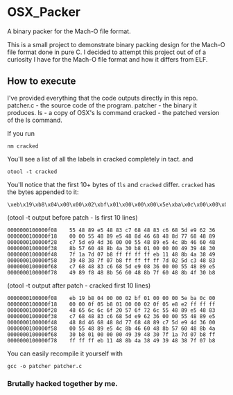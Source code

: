 # OSX_Packer
A binary packer for the Mach-O  file format.

This is a small project to demonstrate binary packing design for the Mach-O file format done in pure C.
I decided to attempt this project out of of a curiosity I have for the Mach-O file format and how it differs from ELF.

## How to execute
I've provided everything that the code outputs directly in this repo.
patcher.c - the source code of the program.
patcher - the binary it produces.
ls - a copy of OSX's ls command
cracked - the patched version of the ls command.

If you run
```
nm cracked
```
You'll see a list of all the labels in cracked completely in tact.
and
```
otool -t cracked
```
You'll notice that the first 10+ bytes of t`ls` and `cracked` differ. `cracked` has the bytes appended to it:
```
\xeb\x19\xb8\x04\x00\x00\x02\xbf\x01\x00\x00\x00\x5e\xba\x0c\x00\x00\x00\x0f\x05\xb8\x01\x00\x00\x02\x0f\x05\xe8\xe2\xff\xff\xff\x48\x65\x6c\x6c\x6f\x20\x57\x6f\x72\x6c\x64
```
(otool -t output before patch - ls first 10 lines)
```
0000000100000f08	55 48 89 e5 48 83 c7 68 48 83 c6 68 5d e9 62 36
0000000100000f18	00 00 55 48 89 e5 48 8d 46 68 48 8d 77 68 48 89
0000000100000f28	c7 5d e9 4d 36 00 00 55 48 89 e5 4c 8b 46 60 48
0000000100000f38	8b 57 60 48 8b 4a 30 b8 01 00 00 00 49 39 48 30
0000000100000f48	7f 1a 7d 07 b8 ff ff ff ff eb 11 48 8b 4a 38 49
0000000100000f58	39 48 38 7f 07 b8 ff ff ff ff 7d 02 5d c3 48 83
0000000100000f68	c7 68 48 83 c6 68 5d e9 08 36 00 00 55 48 89 e5
0000000100000f78	49 89 f8 48 8b 56 60 48 8b 7f 60 48 8b 4f 30 b8
```
(otool -t output after patch - cracked first 10 lines)
```
0000000100000f08	eb 19 b8 04 00 00 02 bf 01 00 00 00 5e ba 0c 00
0000000100000f18	00 00 0f 05 b8 01 00 00 02 0f 05 e8 e2 ff ff ff
0000000100000f28	48 65 6c 6c 6f 20 57 6f 72 6c 55 48 89 e5 48 83
0000000100000f38	c7 68 48 83 c6 68 5d e9 62 36 00 00 55 48 89 e5
0000000100000f48	48 8d 46 68 48 8d 77 68 48 89 c7 5d e9 4d 36 00
0000000100000f58	00 55 48 89 e5 4c 8b 46 60 48 8b 57 60 48 8b 4a
0000000100000f68	30 b8 01 00 00 00 49 39 48 30 7f 1a 7d 07 b8 ff
0000000100000f78	ff ff ff eb 11 48 8b 4a 38 49 39 48 38 7f 07 b8
```
You can easily recompile it yourself with
```
gcc -o patcher patcher.c
```

### Brutally hacked together by me.
